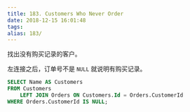 ```yaml
---
title: 183. Customers Who Never Order
date: 2018-12-15 16:01:48
tags:
alias: 183/
---
```


找出没有购买记录的客户。

<!--more-->

左连接之后，订单号不是 `NULL` 就说明有购买记录。

```sql
SELECT Name AS Customers
FROM Customers
	LEFT JOIN Orders ON Customers.Id = Orders.CustomerId
WHERE Orders.CustomerId IS NULL;
```
